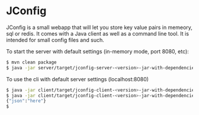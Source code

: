 JConfig
=======

JConfig is a small webapp that will let you store key value pairs in memeory, sql or redis. 
It comes with a Java client as well as a command line tool. 
It is intended for small config files and such.

To start the server with default settings (in-memory mode, port 8080, etc):
```bash
$ mvn clean package
$ java -jar server/target/jconfig-server-<version>-jar-with-dependencies.jar
```

To use the cli with default server settings (localhost:8080)
```bash
$ java -jar client/target/jconfig-client-<version>-jar-with-dependencies.jar -i my_id -j '{"json":"here"}'
$ java -jar client/target/jconfig-client-<version>-jar-with-dependencies.jar -i my_id
{"json":"here"}
$
```
